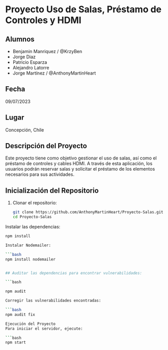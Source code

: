 # Proyecto Uso de Salas, Préstamo de Controles y HDMI

## Alumnos
- Benjamin Manriquez / @KrzyBen
- Jorge Diaz
- Patricio Esparza
- Alejandro Latorre
- Jorge Martínez / @AnthonyMartinHeart

## Fecha
09/07/2023

## Lugar
Concepción, Chile

## Descripción del Proyecto
Este proyecto tiene como objetivo gestionar el uso de salas, así como el préstamo de controles y cables HDMI. A través de esta aplicación, los usuarios podrán reservar salas y solicitar el préstamo de los elementos necesarios para sus actividades.

## Inicialización del Repositorio

1. Clonar el repositorio:
   ```bash
   git clone https://github.com/AnthonyMartinHeart/Proyecto-Salas.git
   cd Proyecto-Salas
Instalar las dependencias:

```bash
npm install

Instalar Nodemailer:

```bash
npm install nodemailer


## Auditar las dependencias para encontrar vulnerabilidades:

```bash

npm audit

Corregir las vulnerabilidades encontradas:

```bash
npm audit fix

Ejecución del Proyecto
Para iniciar el servidor, ejecute:

```bash
npm start
